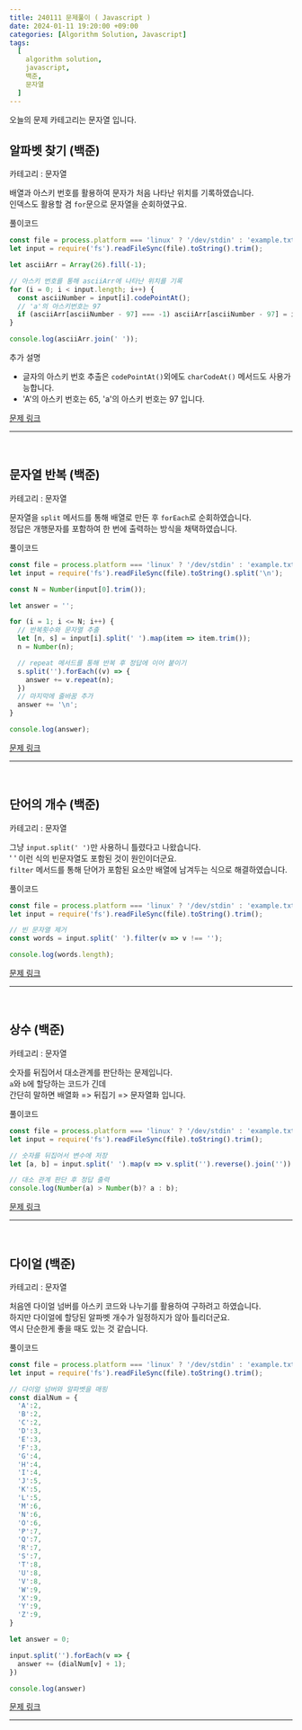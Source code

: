 ```yaml
---
title: 240111 문제풀이 ( Javascript )
date: 2024-01-11 19:20:00 +09:00
categories: [Algorithm Solution, Javascript]
tags:
  [
    algorithm solution,
    javascript,
    백준,
    문자열
  ]
---
```


오늘의 문제 카테고리는 문자열 입니다.

## 알파벳 찾기 (백준)

카테고리 : 문자열

배열과 아스키 번호를 활용하여 문자가 처음 나타난 위치를 기록하였습니다.  
인덱스도 활용할 겸 `for`문으로 문자열을 순회하였구요.

풀이코드
```js
const file = process.platform === 'linux' ? '/dev/stdin' : 'example.txt';
let input = require('fs').readFileSync(file).toString().trim();

let asciiArr = Array(26).fill(-1);

// 아스키 번호를 통해 asciiArr에 나타난 위치를 기록
for (i = 0; i < input.length; i++) {
  const asciiNumber = input[i].codePointAt();
  // 'a'의 아스키번호는 97
  if (asciiArr[asciiNumber - 97] === -1) asciiArr[asciiNumber - 97] = i;
}

console.log(asciiArr.join(' '));
```

추가 설명
- 글자의 아스키 번호 추출은 `codePointAt()`외에도 `charCodeAt()` 메서드도 사용가능합니다.
- 'A'의 아스키 번호는 65, 'a'의 아스키 번호는 97 입니다.

[문제 링크](https://www.acmicpc.net/problem/10809) 

<hr><br>

## 문자열 반복 (백준)

카테고리 : 문자열

문자열을 `split` 메서드를 통해 배열로 만든 후 `forEach`로 순회하였습니다.  
정답은 개행문자를 포함하여 한 번에 출력하는 방식을 채택하였습니다.  

풀이코드
```js
const file = process.platform === 'linux' ? '/dev/stdin' : 'example.txt';
let input = require('fs').readFileSync(file).toString().split('\n');

const N = Number(input[0].trim());

let answer = '';

for (i = 1; i <= N; i++) {
  // 반복횟수와 문자열 추출
  let [n, s] = input[i].split(' ').map(item => item.trim());
  n = Number(n);

  // repeat 메서드를 통해 반복 후 정답에 이어 붙이기
  s.split('').forEach((v) => {
    answer += v.repeat(n);
  })
  // 마지막에 줄바꿈 추가 
  answer += '\n';
}

console.log(answer);
```

[문제 링크](https://www.acmicpc.net/problem/2675) 

<hr><br>

## 단어의 개수 (백준)

카테고리 : 문자열

그냥 `input.split(' ')`만 사용하니 틀렸다고 나왔습니다.  
' ' 이런 식의 빈문자열도 포함된 것이 원인이더군요.  
`filter` 메서드를 통해 단어가 포함된 요소만 배열에 남겨두는 식으로 해결하였습니다.

풀이코드
```js
const file = process.platform === 'linux' ? '/dev/stdin' : 'example.txt';
let input = require('fs').readFileSync(file).toString().trim();

// 빈 문자열 제거
const words = input.split(' ').filter(v => v !== '');

console.log(words.length);
```

[문제 링크](https://www.acmicpc.net/problem/1152) 

<hr><br>

## 상수 (백준)

카테고리 : 문자열

숫자를 뒤집어서 대소관계를 판단하는 문제입니다.  
`a`와 `b`에 할당하는 코드가 긴데  
간단히 말하면 배열화 => 뒤집기 => 문자열화 입니다.

풀이코드
```js
const file = process.platform === 'linux' ? '/dev/stdin' : 'example.txt';
let input = require('fs').readFileSync(file).toString().trim();

// 숫자를 뒤집어서 변수에 저장
let [a, b] = input.split(' ').map(v => v.split('').reverse().join(''));

// 대소 관계 판단 후 정답 출력
console.log(Number(a) > Number(b)? a : b);
```

[문제 링크](https://www.acmicpc.net/problem/2908) 

<hr><br>

## 다이얼 (백준)

카테고리 : 문자열

처음엔 다이얼 넘버를 아스키 코드와 나누기를 활용하여 구하려고 하였습니다.  
하지만 다이얼에 할당된 알파벳 개수가 일정하지가 않아 틀리더군요.  
역시 단순한게 좋을 때도 있는 것 같습니다.

풀이코드
```js
const file = process.platform === 'linux' ? '/dev/stdin' : 'example.txt';
let input = require('fs').readFileSync(file).toString().trim();

// 다이얼 넘버와 알파벳을 매핑
const dialNum = {
  'A':2, 
  'B':2, 
  'C':2,
  'D':3, 
  'E':3, 
  'F':3, 
  'G':4, 
  'H':4, 
  'I':4, 
  'J':5, 
  'K':5, 
  'L':5, 
  'M':6, 
  'N':6, 
  'O':6, 
  'P':7, 
  'Q':7, 
  'R':7, 
  'S':7, 
  'T':8, 
  'U':8, 
  'V':8, 
  'W':9, 
  'X':9, 
  'Y':9, 
  'Z':9, 
}

let answer = 0;

input.split('').forEach(v => {
  answer += (dialNum[v] + 1);
})

console.log(answer)
```

[문제 링크](https://www.acmicpc.net/problem/5622) 

<hr><br>